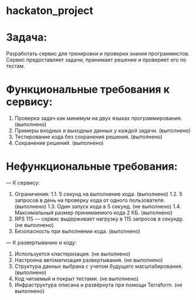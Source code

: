 # hackaton_project

# Задача: 
  Разработать сервис для тренировки и проверки знания программистов. Сервис предоставляет задачи, принимает решение и проверяет его по тестам.
  
# Функциональные требования к сервису:
1. Проверка задач как минимум на двух языках программирования. (выполнено) 
2. Примеры входных и выходных данных у каждой задачи. (выполнено)
3. Тестирование кода без сохранения решения. (выполнено)
4. Сохранение решений. (выполнено) 

# Нефункциональные требования:
— К сервису:
1. Ограничения: 
1.1. 5 секунд на выполнение кода. (выполнено)
1.2. 5 запросов в день на проверку кода от одного пользователя. (выполнено)
1.3. Один запуск кода в 5 секунд. (не выполнено)
1.4. Максимальный размер принимаемого кода 2 КБ. (выполнено)
2. RPS 115 — сервис выдерживает нагрузку в 115 запросов в секунду. (не выполнено)
3. Безопасность при выполнении кода. (выполнено)

— К развертыванию и коду:
1. Используется кластеризация. (не выполнено)
2. Настроена автоматизация развертывания. (не выполнено)
3. Структура данных выбрана с учетом будущего масштабирования. (выполнено)
4. Код читаемый и покрыт тестами. (не выполнено)
5. Инфраструктура описана и развёрнута при помощи Terraform. (не выполнено)
